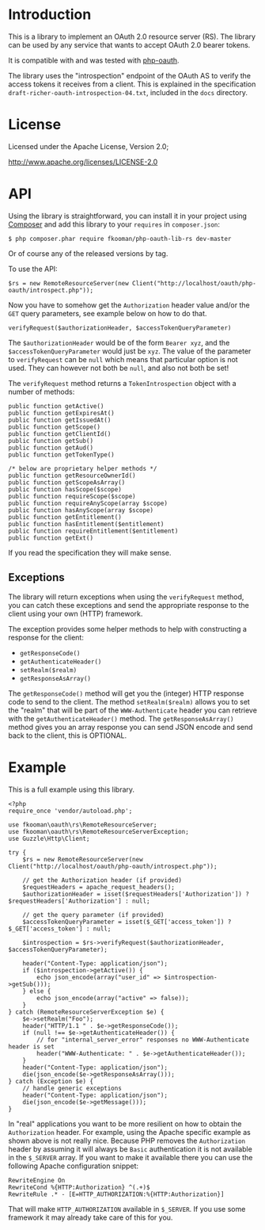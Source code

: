 # Introduction
This is a library to implement an OAuth 2.0 resource server (RS). The library
can be used by any service that wants to accept OAuth 2.0 bearer tokens.

It is compatible with and was tested with 
[php-oauth](https://github.com/fkooman/php-oauth).

The library uses the "introspection" endpoint of the OAuth AS to verify the 
access tokens it receives from a client. This is explained in the specification
`draft-richer-oauth-introspection-04.txt`, included in the `docs` directory.

# License
Licensed under the Apache License, Version 2.0;

   http://www.apache.org/licenses/LICENSE-2.0

# API
Using the library is straightforward, you can install it in your project using
[Composer](http://www.getcomposer.org) and add this library to your `requires`
in `composer.json`:

    $ php composer.phar require fkooman/php-oauth-lib-rs dev-master

Or of course any of the released versions by tag.

To use the API:

    $rs = new RemoteResourceServer(new Client("http://localhost/oauth/php-oauth/introspect.php"));

Now you have to somehow get the `Authorization` header value and/or the `GET` 
query parameters, see example below on how to do that.

    verifyRequest($authorizationHeader, $accessTokenQueryParameter)

The `$authorizationHeader` would be of the form `Bearer xyz`, and the 
`$accessTokenQueryParameter` would just be `xyz`. The value of the parameter to
`verifyRequest` can be `null` which means that particular option is not used. 
They can however not both be `null`, and also not both be set!

The `verifyRequest` method returns a `TokenIntrospection` object with a number
of methods:

    public function getActive()
    public function getExpiresAt()
    public function getIssuedAt()
    public function getScope()
    public function getClientId()
    public function getSub()
    public function getAud()
    public function getTokenType()

    /* below are proprietary helper methods */
    public function getResourceOwnerId()
    public function getScopeAsArray()
    public function hasScope($scope)
    public function requireScope($scope)
    public function requireAnyScope(array $scope)
    public function hasAnyScope(array $scope)
    public function getEntitlement()
    public function hasEntitlement($entitlement)
    public function requireEntitlement($entitlement)
    public function getExt()

If you read the specification they will make sense.

## Exceptions
The library will return exceptions when using the `verifyRequest` method, you
can catch these exceptions and send the appropriate response to the client
using your own (HTTP) framework.

The exception provides some helper methods to help with constructing a response
for the client:

* `getResponseCode()`
* `getAuthenticateHeader()`
* `setRealm($realm)`
* `getResponseAsArray()`

The `getResponseCode()` method will get you the (integer) HTTP response code
to send to the client. The method `setRealm($realm)` allows you to set the 
"realm" that will be part of the `WWW-Authenticate` header you can retrieve
with the `getAuthenticateHeader()` method. The `getResponseAsArray()` method 
gives you an array response you can send JSON encode and send back to the 
client, this is OPTIONAL.

# Example
This is a full example using this library.

    <?php
    require_once 'vendor/autoload.php';

    use fkooman\oauth\rs\RemoteResourceServer;
    use fkooman\oauth\rs\RemoteResourceServerException;
    use Guzzle\Http\Client;

    try {
        $rs = new RemoteResourceServer(new Client("http://localhost/oauth/php-oauth/introspect.php"));

        // get the Authorization header (if provided)
        $requestHeaders = apache_request_headers();
        $authorizationHeader = isset($requestHeaders['Authorization']) ? $requestHeaders['Authorization'] : null;

        // get the query parameter (if provided)
        $accessTokenQueryParameter = isset($_GET['access_token']) ? $_GET['access_token'] : null;

        $introspection = $rs->verifyRequest($authorizationHeader, $accessTokenQueryParameter);

        header("Content-Type: application/json");
        if ($introspection->getActive()) {
            echo json_encode(array("user_id" => $introspection->getSub()));
        } else {
            echo json_encode(array("active" => false));
        }
    } catch (RemoteResourceServerException $e) {
        $e->setRealm("Foo");
        header("HTTP/1.1 " . $e->getResponseCode());
        if (null !== $e->getAuthenticateHeader()) {
            // for "internal_server_error" responses no WWW-Authenticate header is set
            header("WWW-Authenticate: " . $e->getAuthenticateHeader());
        }
        header("Content-Type: application/json");
        die(json_encode($e->getResponseAsArray()));
    } catch (Exception $e) {
        // handle generic exceptions
        header("Content-Type: application/json");
        die(json_encode($e->getMessage()));
    }

In "real" applications you want to be more resilient on how to obtain the 
`Authorization` header. For example, using the Apache specific example as shown
above is not really nice. Because PHP removes the `Authorization` header by 
assuming it will always be `Basic` authentication it is not available in the 
`$_SERVER` array. If you want to make it available there you can use the 
following Apache configuration snippet:

    RewriteEngine On
    RewriteCond %{HTTP:Authorization} ^(.+)$
    RewriteRule .* - [E=HTTP_AUTHORIZATION:%{HTTP:Authorization}]

That will make `HTTP_AUTHORIZATION` available in `$_SERVER`. If you use some
framework it may already take care of this for you.
